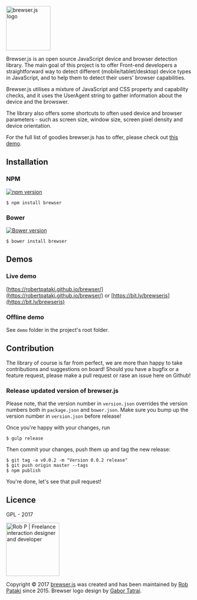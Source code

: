 <a href="https://github.com/robertpataki/brewser" target="_blank">
    <img width="120" src="https://raw.githubusercontent.com/robertpataki/brewser/master/brewser-logo@2x.png" alt="brewser.js logo"/>
</a>

Brewser.js is an open source JavaScript device and browser detection library. The main goal of this project is to offer Front-end developers a straightforward  way to detect different (mobile/tablet/desktop) device types in JavaScript, and to help them to detect their users' browser capabilities.

Brewser.js utilises a mixture of JavaScript and CSS property and capability checks, and it uses the UserAgent string to gather information about the  device and the browswer.

The library also offers some shortcuts to often used device and browser parameters - such as screen size, window size, screen pixel density and device orientation.

For the full list of goodies brewser.js has to offer, please check out [this demo](https://robertpataki.github.io/brewser/).

## Installation

### NPM

[![npm version](https://badge.fury.io/js/brewser.svg)](https://badge.fury.io/js/brewser)

	$ npm install brewser

### Bower

[![Bower version](https://badge.fury.io/bo/brewser.svg)](https://badge.fury.io/bo/brewser)

	$ bower install brewser

## Demos

### Live demo
[https://robertpataki.github.io/brewser/](https://robertpataki.github.io/brewser/)
or 
[https://bit.ly/brewserjs](https://bit.ly/brewserjs)

### Offline demo
See `demo` folder in the project's root folder.


## Contribution

The library of course is far from perfect, we are more than happy to take contributions and suggestions on board! Should you have a bugfix or a feature request, please make a pull request or rase an issue here on Github!

### Release updated version of brewser.js

Please note, that the version number in `version.json` overrides the version numbers both in `package.json` and `bower.json`. Make sure you bump up the version number in `version.json` before release!

Once you're happy with your changes, run

    $ gulp release

Then commit your changes, push them up and tag the new release:

    $ git tag -a v0.0.2 -m "Version 0.0.2 release"
    $ git push origin master --tags
    $ npm publish

You're done, let's see that pull request!

## Licence

GPL - 2017

<a href="https://robertpataki.com" target="_blank">
  <img width="144" src="https://robertpataki.com/rob-p-logo.svg" alt="Rob P | Freelance interaction designer and developer"/>
</a>

Copyright &copy; 2017 <a href="https://github.com/robertpataki/brewser" target="_blank">brewser.js</a> was created and has been maintained by [Rob Pataki](https://robertpataki.com) since 2015. Brewser logo design by [Gabor Tatrai](http://gabor.tatrai.com/).